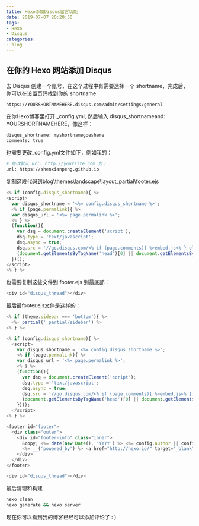 ```yaml
---
title: Hexo添加Disqus留言功能
date: 2019-07-07 20:20:50
tags: 
- Hexo
- Disqus
categories: 
- blog
---
```


## 在你的 Hexo 网站添加 Disqus

去 Disqus 创建一个账号，在这个过程中有需要选择一个 shortname，完成后，你可以在设置页码找到你的 shortname

```url
https://YOURSHORTNAMEHERE.disqus.com/admin/settings/general
```

在你Hexo博客里打开 _config.yml, 然后输入 disqus_shortnameand: YOURSHORTNAMEHERE，像这样：

```bash
disqus_shortname: myshortnamegoeshere
comments: true
```

也需要更改_config.yml文件如下，例如我的：

```bash
# 修改默认 url: http://yoursite.com 为：
url: https://shenxianpeng.github.io
```

复制这段代码到blog\themes\landscape\layout\_partial\footer.ejs

```js
<% if (config.disqus_shortname){ %>
<script>
  var disqus_shortname = '<%= config.disqus_shortname %>';
  <% if (page.permalink){ %>
  var disqus_url = '<%= page.permalink %>';
  <% } %>
  (function(){
    var dsq = document.createElement('script');
    dsq.type = 'text/javascript';
    dsq.async = true;
    dsq.src = '//go.disqus.com/<% if (page.comments){ %>embed.js<% } else { %>count.js<% } %>';
    (document.getElementsByTagName('head')[0] || document.getElementsByTagName('body')[0]).appendChild(dsq);
  })();
</script>
<% } %>
```

也需要复制这些文件到 footer.ejs 到最底部：

```js
<div id="disqus_thread"></div>
```

最后最footer.ejs文件是这样的：

```js
<% if (theme.sidebar === 'bottom'){ %>
  <%- partial('_partial/sidebar') %>
<% } %>

<% if (config.disqus_shortname){ %>
  <script>
    var disqus_shortname = '<%= config.disqus_shortname %>';
    <% if (page.permalink){ %>
    var disqus_url = '<%= page.permalink %>';
    <% } %>
    (function(){
      var dsq = document.createElement('script');
      dsq.type = 'text/javascript';
      dsq.async = true;
      dsq.src = '//go.disqus.com/<% if (page.comments){ %>embed.js<% } else { %>count.js<% } %>';
      (document.getElementsByTagName('head')[0] || document.getElementsByTagName('body')[0]).appendChild(dsq);
    })();
  </script>
<% } %>

<footer id="footer">
  <div class="outer">
    <div id="footer-info" class="inner">
      &copy; <%= date(new Date(), 'YYYY') %> <%= config.author || config.title %><br>
      <%= __('powered_by') %> <a href="http://hexo.io/" target="_blank">Hexo</a>
    </div>
  </div>
</footer>

<div id="disqus_thread"></div>
```

最后清理和构建

```bash
hexo clean
hexo generate && hexo server
```

现在你可以看到我的博客已经可以添加评论了 : )
